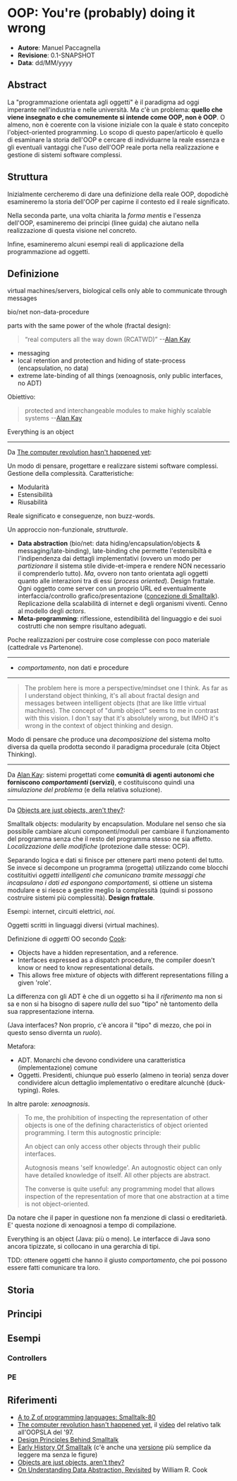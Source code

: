 # OOP: You're (probably) doing it wrong #
- **Autore**: Manuel Paccagnella
- **Revisione**: 0.1-SNAPSHOT
- **Data**: dd/MM/yyyy

## Abstract ##
La "programmazione orientata agli oggetti" è il paradigma ad oggi imperante nell'industria e nelle università. Ma c'è un problema: **quello che viene insegnato e che comunemente si intende come OOP, non è OOP**. O almeno, non è coerente con la visione iniziale con la quale è stato concepito l'object-oriented programming. Lo scopo di questo paper/articolo è quello di esaminare la storia dell'OOP e cercare di individuarne la reale essenza e gli eventuali vantaggi che l'uso dell'OOP reale porta nella realizzazione e gestione di sistemi software complessi.

## Struttura ##
Inizialmente cercheremo di dare una definizione della reale OOP, dopodichè esamineremo la storia dell'OOP per capirne il contesto ed il reale significato. 

Nella seconda parte, una volta chiarita la *forma mentis* e l'essenza dell'OOP, esamineremo dei principi (linee guida) che aiutano nella realizzazione di questa visione nel concreto.

Infine, esamineremo alcuni esempi reali di applicazione della programmazione ad oggetti.

## Definizione ##
virtual machines/servers, biological cells only able to communicate through messages

bio/net non-data-procedure

parts with the same power of the whole (fractal design):

> “real computers all the way down (RCATWD)” --[Alan Kay][kayInterview]

- messaging
- local retention and protection and hiding of state-process (encapsulation, no data)
- extreme late-binding of all things (xenoagnosis, only public interfaces, no ADT)

Obiettivo: 

> protected and interchangeable modules to make highly scalable systems --[Alan Kay][kayInterview]

Everything is an object

----

Da [The computer revolution hasn't happened yet][computerRevolution]:

Un modo di pensare, progettare e realizzare sistemi software complessi. Gestione della complessità. Caratteristiche:

- Modularità
- Estensibilità
- Riusabilità

Reale significato e conseguenze, non buzz-words.

Un approccio non-funzionale, *strutturale*.

- **Data abstraction** (bio/net: data hiding/encapsulation/objects & messaging/late-binding), late-binding che permette l'estensibiltà e l'indipendenza dai dettagli implementativi (ovvero un modo per *partizionare* il sistema stile divide-et-impera e rendere NON necessario il comprenderlo tutto). *Ma*, ovvero non tanto orientata agli oggetti quanto alle interazioni tra di essi (*process oriented*). Design frattale. Ogni oggetto come server con un proprio URL ed eventualmente interfaccia/controllo grafico/presentazione ([concezione di Smalltalk][designPrinciplesSmalltalk]). Replicazione della scalabilità di internet e degli organismi viventi. Cenno al modello degli *actors*.
- **Meta-programming**: riflessione, estendibilità del linguaggio e dei suoi costrutti che non sempre risultano adeguati.

Poche realizzazioni per costruire cose complesse con poco materiale (cattedrale vs Partenone).

----

- *comportamento*, non dati e procedure

----

> The problem here is more a perspective/mindset one I think. As far as I understand object thinking, it's all about fractal design and messages between intelligent objects (that are like little virtual machines). The concept of "dumb object" seems to me in contrast with this vision. I don't say that it's absolutely wrong, but IMHO it's wrong in the context of object thinking and design. 

Modo di pensare che produce una *decomposizione* del sistema molto diversa da quella prodotta secondo il paradigma procedurale (cita Object Thinking).

----

Da [Alan Kay][historySmalltalk]: sistemi progettati come **comunità di agenti autonomi che forniscono *comportamenti* (servizi)**, e costituiscono quindi una *simulazione del problema* (e della relativa soluzione).

----

Da [Objects are just objects, aren't they?][justObjects]:

Smalltalk objects: modularity by encapsulation. Modulare nel senso che sia possibile cambiare alcuni componenti/moduli per cambiare il funzionamento del programma senza che il resto del programma stesso ne sia affetto. *Localizzazione delle modifiche* (protezione dalle stesse: OCP).

Separando logica e dati si finisce per ottenere parti meno potenti del tutto. Se invece si decompone un programma (progetta) utilizzando come blocchi costituitivi *oggetti intelligenti che comunicano tramite messaggi che incapsulano i dati ed espongono comportamenti*, si ottiene un sistema modulare e si riesce a gestire meglio la complessità (quindi si possono costruire sistemi più complessità). **Design frattale**.

Esempi: internet, circuiti elettrici, *noi*.

Oggetti scritti in linguaggi diversi (virtual machines).

Definizione di *oggetti* OO secondo [Cook][cook]:

- Objects have a hidden representation, and a reference.
- Interfaces expressed as a dispatch procedure, the compiler doesn't know or need to know representational details.
- This allows free mixture of objects with different representations filling a given 'role'.

La differenza con gli ADT è che di un oggetto si ha il *riferimento* ma non si sa e non si ha bisogno di sapere *nulla* del suo "tipo" nè tantomento della sua rappresentazione interna.

(Java interfaces? Non proprio, c'è ancora il "tipo" di mezzo, che poi in questo senso divernta un *ruolo*).

Metafora:

- ADT. Monarchi che devono condividere una caratteristica (implementazione) comune
- Oggetti. Presidenti, chiunque può esserlo (almeno in teoria) senza dover condividere alcun dettaglio implementativo o ereditare alcunchè (duck-typing). Roles.

In altre parole: *xenoagnosis*.

> To me, the prohibition of inspecting the representation of other objects is one of the defining characteristics of object oriented programming. I term this autognostic principle:
>
>    An object can only access other objects through their public interfaces.
>
> Autognosis means 'self knowledge'. An autognostic object can only have detailed knowledge of itself. All other pbjects are abstract.
>
> The converse is quite useful: any programming model that allows inspection of the representation of more that one abstraction at a time is not object-oriented.

Da notare che il paper in questione non fa menzione di classi o ereditarietà. E' questa nozione di xenoagnosi a tempo di compilazione.

Everything is an object (Java: più o meno). Le interfacce di Java sono ancora tipizzate, si collocano in una gerarchia di tipi.

TDD: ottenere oggetti che hanno il giusto *comportamento*, che poi possono essere fatti comunicare tra loro.

## Storia ##
## Principi ##
## Esempi ##
### Controllers ###
### PE ###
## Riferimenti ##
- [A to Z of programming languages: Smalltalk-80][kayInterview]
- [The computer revolution hasn't happened yet][computerRevolution], il [video](http://video.google.com/videoplay?docid=-2950949730059754521) del relativo talk all'OOPSLA del '97.
- [Design Principles Behind Smalltalk][designPrinciplesSmalltalk]
- [Early History Of Smalltalk][historySmalltalk] (c'è anche una [versione](http://propella.sakura.ne.jp/earlyHistoryST/EarlyHistoryST.html) più semplice da leggere ma senza le figure)
- [Objects are just objects, aren't they?][justObjects]
- [On Understanding Data Abstraction, Revisited][cook] by William R. Cook

[kayInterview]: http://www.computerworld.com.au/article/print/352182/z_programming_languages_smalltalk-80
[computerRevolution]: http://blog.moryton.net/2007/12/computer-revolution-hasnt-happened-yet.html
[designPrinciplesSmalltalk]: http://www.cs.virginia.edu/~evans/cs655/readings/smalltalk.html
[historyOOP]: http://programmers.stackexchange.com/a/142330
[justObjects]: http://www.confreaks.com/videos/461-rubyconf2010-objects-are-just-objects-aren-t-they
[cook]: http://www.cs.utexas.edu/~wcook/Drafts/2009/essay.pdf
[historySmalltalk]: http://www.iam.unibe.ch/~ducasse/FreeBooks/SmalltalkHistoryHOPL.pdf

